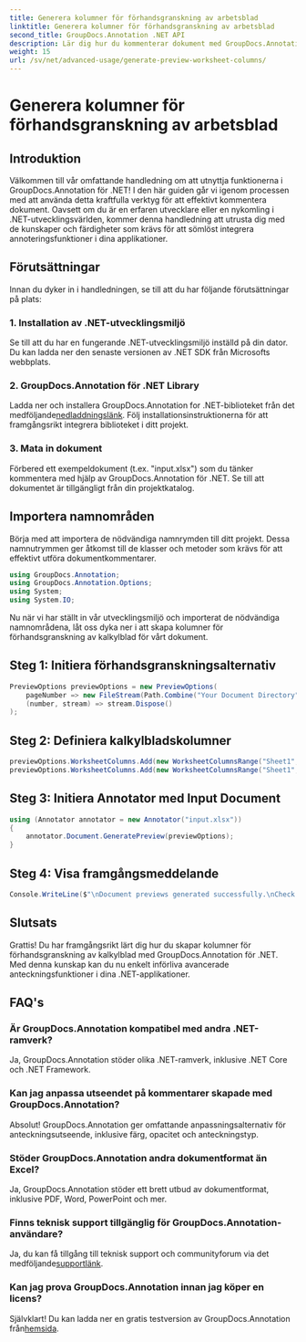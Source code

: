 ```yaml
---
title: Generera kolumner för förhandsgranskning av arbetsblad
linktitle: Generera kolumner för förhandsgranskning av arbetsblad
second_title: GroupDocs.Annotation .NET API
description: Lär dig hur du kommenterar dokument med GroupDocs.Annotation för .NET. Steg-för-steg handledning för .NET-utvecklare. Förbättra dina applikationer.
weight: 15
url: /sv/net/advanced-usage/generate-preview-worksheet-columns/
---
```


# Generera kolumner för förhandsgranskning av arbetsblad

## Introduktion
Välkommen till vår omfattande handledning om att utnyttja funktionerna i GroupDocs.Annotation för .NET! I den här guiden går vi igenom processen med att använda detta kraftfulla verktyg för att effektivt kommentera dokument. Oavsett om du är en erfaren utvecklare eller en nykomling i .NET-utvecklingsvärlden, kommer denna handledning att utrusta dig med de kunskaper och färdigheter som krävs för att sömlöst integrera annoteringsfunktioner i dina applikationer.
## Förutsättningar
Innan du dyker in i handledningen, se till att du har följande förutsättningar på plats:
### 1. Installation av .NET-utvecklingsmiljö
Se till att du har en fungerande .NET-utvecklingsmiljö inställd på din dator. Du kan ladda ner den senaste versionen av .NET SDK från Microsofts webbplats.
### 2. GroupDocs.Annotation för .NET Library
 Ladda ner och installera GroupDocs.Annotation for .NET-biblioteket från det medföljande[nedladdningslänk](https://releases.groupdocs.com/annotation/net/). Följ installationsinstruktionerna för att framgångsrikt integrera biblioteket i ditt projekt.
### 3. Mata in dokument
Förbered ett exempeldokument (t.ex. "input.xlsx") som du tänker kommentera med hjälp av GroupDocs.Annotation för .NET. Se till att dokumentet är tillgängligt från din projektkatalog.

## Importera namnområden
Börja med att importera de nödvändiga namnrymden till ditt projekt. Dessa namnutrymmen ger åtkomst till de klasser och metoder som krävs för att effektivt utföra dokumentkommentarer.

```csharp
using GroupDocs.Annotation;
using GroupDocs.Annotation.Options;
using System;
using System.IO;
```

Nu när vi har ställt in vår utvecklingsmiljö och importerat de nödvändiga namnområdena, låt oss dyka ner i att skapa kolumner för förhandsgranskning av kalkylblad för vårt dokument.
## Steg 1: Initiera förhandsgranskningsalternativ
```csharp
PreviewOptions previewOptions = new PreviewOptions(
    pageNumber => new FileStream(Path.Combine("Your Document Directory", $"cells_page{pageNumber}.png"), FileMode.Create),
    (number, stream) => stream.Dispose()
);
```
## Steg 2: Definiera kalkylbladskolumner
```csharp
previewOptions.WorksheetColumns.Add(new WorksheetColumnsRange("Sheet1", 2, 3));
previewOptions.WorksheetColumns.Add(new WorksheetColumnsRange("Sheet1", 1, 1));
```
## Steg 3: Initiera Annotator med Input Document
```csharp
using (Annotator annotator = new Annotator("input.xlsx"))
{
    annotator.Document.GeneratePreview(previewOptions);
}
```
## Steg 4: Visa framgångsmeddelande
```csharp
Console.WriteLine($"\nDocument previews generated successfully.\nCheck output in {"Your Document Directory"}.");
```

## Slutsats
Grattis! Du har framgångsrikt lärt dig hur du skapar kolumner för förhandsgranskning av kalkylblad med GroupDocs.Annotation för .NET. Med denna kunskap kan du nu enkelt införliva avancerade anteckningsfunktioner i dina .NET-applikationer.
## FAQ's
### Är GroupDocs.Annotation kompatibel med andra .NET-ramverk?
Ja, GroupDocs.Annotation stöder olika .NET-ramverk, inklusive .NET Core och .NET Framework.
### Kan jag anpassa utseendet på kommentarer skapade med GroupDocs.Annotation?
Absolut! GroupDocs.Annotation ger omfattande anpassningsalternativ för anteckningsutseende, inklusive färg, opacitet och anteckningstyp.
### Stöder GroupDocs.Annotation andra dokumentformat än Excel?
Ja, GroupDocs.Annotation stöder ett brett utbud av dokumentformat, inklusive PDF, Word, PowerPoint och mer.
### Finns teknisk support tillgänglig för GroupDocs.Annotation-användare?
 Ja, du kan få tillgång till teknisk support och communityforum via det medföljande[supportlänk](https://forum.groupdocs.com/c/annotation/10).
### Kan jag prova GroupDocs.Annotation innan jag köper en licens?
 Självklart! Du kan ladda ner en gratis testversion av GroupDocs.Annotation från[hemsida](https://releases.groupdocs.com/).
